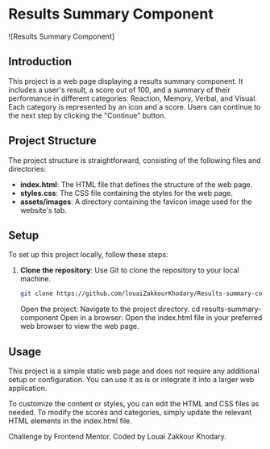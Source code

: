 # Results Summary Component

![Results Summary Component]

## Introduction

This project is a web page displaying a results summary component. It includes a user's result, a score out of 100, and a summary of their performance in different categories: Reaction, Memory, Verbal, and Visual. Each category is represented by an icon and a score. Users can continue to the next step by clicking the "Continue" button.

## Project Structure

The project structure is straightforward, consisting of the following files and directories:

- **index.html**: The HTML file that defines the structure of the web page.
- **styles.css**: The CSS file containing the styles for the web page.
- **assets/images**: A directory containing the favicon image used for the website's tab.

## Setup

To set up this project locally, follow these steps:

1. **Clone the repository**: Use Git to clone the repository to your local machine.

   ```bash
   git clone https://github.com/louaiZakkourKhodary/Results-summary-component.git
   ```

   Open the project: Navigate to the project directory.
   cd results-summary-component
   Open in a browser: Open the index.html file in your preferred web browser to view the web page.

## Usage

This project is a simple static web page and does not require any additional setup or configuration. You can use it as is or integrate it into a larger web application.

To customize the content or styles, you can edit the HTML and CSS files as needed. To modify the scores and categories, simply update the relevant HTML elements in the index.html file.

Challenge by Frontend Mentor. Coded by Louai Zakkour Khodary.
